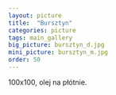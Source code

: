 ```yaml
---
layout: picture
title:  "Bursztyn"
categories: picture
tags: main_gallery
big_picture: bursztyn_d.jpg
mini_picture: bursztyn_m.jpg
order: 50
---
```

100x100, olej na płótnie.
